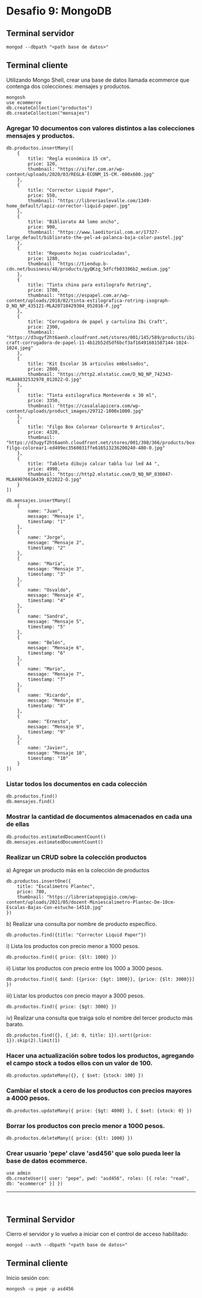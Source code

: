 # Desafio 9: MongoDB

## Terminal servidor

```
mongod --dbpath "<path base de datos>"
```

## Terminal cliente
Utilizando Mongo Shell, crear una base de datos llamada ecommerce que contenga dos colecciones: mensajes y productos.

```
mongosh
use ecommerce
db.createCollection("productos")
db.createCollection("mensajes")
```

### Agregar 10 documentos con valores distintos a las colecciones mensajes y productos.

```
db.productos.insertMany([
    {
        title: "Regla económica 15 cm",
        price: 120,
        thumbnail: "https://sifer.com.ar/wp-content/uploads/2020/03/REGLA-ECONM_15-CM.-600x600.jpg"
    },
    {
        title: "Corrector Liquid Paper",
        price: 550,
        thumbnail: "https://libreriaslevalle.com/1349-home_default/lapiz-corrector-liquid-paper.jpg"
    },
    {
        title: "Bibliorato A4 lomo ancho",
        price: 900,
        thumbnail: "https://www.laeditorial.com.ar/17327-large_default/bibliorato-the-pel-a4-palanca-baja-color-pastel.jpg"
    },
    {
        title: "Repuesto hojas cuadriculadas",
        price: 1280,
        thumbnail: "https://tiendup.b-cdn.net/business/48/products/gyQKzg_5dfcfb03386b2_medium.jpg"
    },
    {
        title: "Tinta china para estilografo Rotring",
        price: 1700,
        thumbnail: "https://espapel.com.ar/wp-content/uploads/2018/02/tinta-estilografica-rotring-isograph-D_NQ_NP_435121-MLA20710429304_052016-F.jpg"
    },
    {
        title: "Corrugadora de papel y cartulina Ibi Craft",
        price: 2300,
        thumbnail: "https://d3ugyf2ht6aenh.cloudfront.net/stores/001/145/589/products/ibi-craft-corrugadora-de-papel-11-4b12b52d5df6bcf3af16491681587144-1024-1024.jpeg"
    },
    {
        title: "Kit Escolar 16 articulos embolsados",
        price: 2860,
        thumbnail: "https://http2.mlstatic.com/D_NQ_NP_742343-MLA48832532978_012022-O.jpg"
    },
    {
        title: "Tinta estilografica Monteverde x 30 ml",
        price: 3350,
        thumbnail: "https://casalalapicera.com/wp-content/uploads/product_images/29712-1000x1000.jpg"
    },
    {
        title: "Filgo Box Colorear Colorearte 9 Articulos",
        price: 4320,
        thumbnail: "https://d3ugyf2ht6aenh.cloudfront.net/stores/001/398/366/products/box-filgo-colorear1-ed499ec3560031ffe616513236200240-480-0.jpg"
    },
    {
        title: "Tableta dibujo calcar tabla luz led A4 ",
        price: 4990,
        thumbnail: "https://http2.mlstatic.com/D_NQ_NP_830047-MLA49076616439_022022-O.jpg"
    }
])
```

```
db.mensajes.insertMany([
    {
        name: "Juan",
        message: "Mensaje 1",
        timestamp: "1"
    },
    {
        name: "Jorge",
        message: "Mensaje 2",
        timestamp: "2"
    },
    {
        name: "María",
        message: "Mensaje 3",
        timestamp: "3"
    },
    {
        name: "Osvaldo",
        message: "Mensaje 4",
        timestamp: "4"
    },
    {
        name: "Sandra",
        message: "Mensaje 5",
        timestamp: "5"
    },
    {
        name: "Belén",
        message: "Mensaje 6",
        timestamp: "6"
    },
    {
        name: "Mario",
        message: "Mensaje 7",
        timestamp: "7"
    },
    {
        name: "Ricardo",
        message: "Mensaje 8",
        timestamp: "8"
    },
    {
        name: "Ernesto",
        message: "Mensaje 9",
        timestamp: "9"
    },
    {
        name: "Javier",
        message: "Mensaje 10",
        timestamp: "10"
    }
])
```

### Listar todos los documentos en cada colección

```
db.productos.find()
db.mensajes.find()
```

### Mostrar la cantidad de documentos almacenados en cada una de ellas

```
db.productos.estimatedDocumentCount()
db.mensajes.estimatedDocumentCount()
```

### Realizar un CRUD sobre la colección productos

a) Agregar un producto más en la colección de productos

```
db.productos.insertOne({
    title: "Escalímetro Plantec",
    price: 780,
    thumbnail: "https://libreriatopogigio.com/wp-content/uploads/2021/05/dozent-Miniescalimetro-Plantec-De-10cm-Escalas-Bajas-Con-estuche-14510.jpg"
})
```

b) Realizar una consulta por nombre de producto específico.

```
db.productos.find({title: "Corrector Liquid Paper"})
```

i) Lista los productos con precio menor a 1000 pesos.

```
db.productos.find({ price: {$lt: 1000} })
```

ii) Listar los productos con precio entre los 1000 a 3000 pesos.

```
db.productos.find({ $and: [{price: {$gt: 1000}}, {price: {$lt: 3000}}] })
```

iii) Listar los productos con precio mayor a 3000 pesos.

```
db.productos.find({ price: {$gt: 3000} })
```

iv) Realizar una consulta que traiga solo el nombre del tercer producto más barato.

```
db.productos.find({}, {_id: 0, title: 1}).sort({price: 1}).skip(2).limit(1)
```

### Hacer una actualización sobre todos los productos, agregando el campo stock a todos ellos con un valor de 100.

```
db.productos.updateMany({}, { $set: {stock: 100} })
```

### Cambiar el stock a cero de los productos con precios mayores a 4000 pesos.

```
db.productos.updateMany({ price: {$gt: 4000} }, { $set: {stock: 0} })
```

### Borrar los productos con precio menor a 1000 pesos.
```
db.productos.deleteMany({ price: {$lt: 1000} })
```

### Crear usuario 'pepe' clave 'asd456' que solo pueda leer la base de datos ecommerce.

```
use admin
db.createUser({ user: "pepe", pwd: "asd456", roles: [{ role: "read", db: "ecommerce" }] })
```
<hr><br>

## Terminal Servidor
Cierro el servidor y lo vuelvo a iniciar con el control de acceso habilitado:

```
mongod --auth --dbpath "<path base de datos>"
```

## Terminal cliente
Inicio sesión con:

```
mongosh -u pepe -p asd456
```